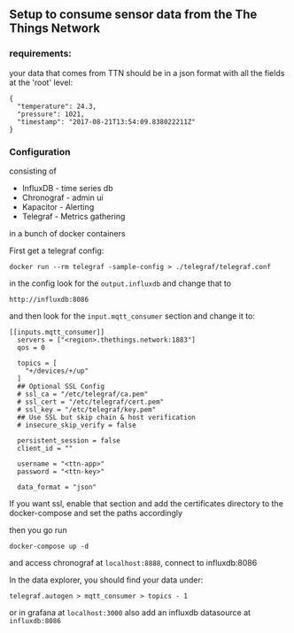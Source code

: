 ## Setup to consume sensor data from the The Things Network

### requirements:

your data that comes from TTN should be in a json format with all the fields at the 'root' level:
```
{
  "temperature": 24.3,
  "pressure": 1021,
  "timestamp": "2017-08-21T13:54:09.838022211Z"
}
```

### Configuration

consisting of

* InfluxDB - time series db
* Chronograf - admin ui
* Kapacitor - Alerting
* Telegraf - Metrics gathering 

in a bunch of docker containers

First get a telegraf config:
```
docker run --rm telegraf -sample-config > ./telegraf/telegraf.conf
```

in the config look for the `output.influxdb` and change that to 
```
http://influxdb:8086
```
and then look for the `input.mqtt_consumer` section and change it to:
```
[[inputs.mqtt_consumer]]
  servers = ["<region>.thethings.network:1883"]
  qos = 0

  topics = [
    "+/devices/+/up"
  ]
  ## Optional SSL Config
  # ssl_ca = "/etc/telegraf/ca.pem"
  # ssl_cert = "/etc/telegraf/cert.pem"
  # ssl_key = "/etc/telegraf/key.pem"
  ## Use SSL but skip chain & host verification
  # insecure_skip_verify = false

  persistent_session = false
  client_id = ""

  username = "<ttn-app>"
  password = "<ttn-key>"

  data_format = "json"
```
If you want ssl, enable that section and add the certificates directory to the docker-compose and set the paths accordingly

then you go run
```
docker-compose up -d
```
and access chronograf at `localhost:8888`, 
connect to influxdb:8086

In the data explorer, you should find your data under:
```
telegraf.autogen > mqtt_consumer > topics - 1
```

or in grafana at `localhost:3000` 
also add an influxdb datasource at `influxdb:8086`
